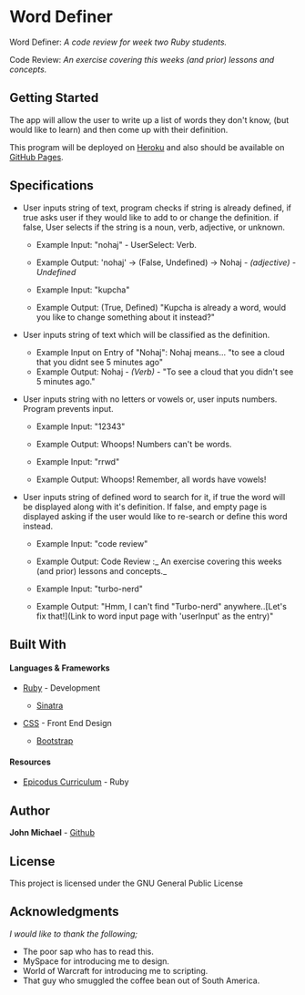 # Word Definer

Word Definer: _A code review for week two Ruby students._


Code Review:  _An exercise covering this weeks (and prior) lessons and concepts._

## Getting Started

The app will allow the user to write up a list of words they don't know, (but would like to learn) and then come up with their definition.

This program will be deployed on [Heroku](https://placeholder) and also should be available on [GitHub Pages](https://placeholder).


## Specifications

- User inputs string of text, program checks if string is already defined, if true asks user if they would like to add to or change the definition. if false, User selects if the string is a noun, verb, adjective, or unknown.

  - Example Input: "nohaj" - UserSelect: Verb.
  - Example Output: 'nohaj' -> (False, Undefined) -> Nohaj - _(adjective)_ - _Undefined_

  - Example Input: "kupcha"
  - Example Output: (True, Defined) "Kupcha is already a word, would you like to change something about it instead?"


- User inputs string of text which will be classified as the definition.

  - Example Input on Entry of "Nohaj": Nohaj means... "to see a cloud that you didnt see 5 minutes ago"
  - Example Output: Nohaj - _(Verb)_ - "To see a cloud that you didn't see 5 minutes ago."


- User inputs string with no letters or vowels or, user inputs numbers. Program prevents input.

  - Example Input: "12343"
  - Example Output: Whoops! Numbers can't be words.

  - Example Input: "rrwd"
  - Example Output: Whoops! Remember, all words have vowels!


- User inputs string of defined word to search for it, if true the word will be displayed along with it's definition. If false, and empty page is displayed asking if the user would like to re-search or define this word instead.

  - Example Input: "code review"
  - Example Output: Code Review :_ An exercise covering this weeks (and prior) lessons and concepts._

  - Example Input: "turbo-nerd"
  - Example Output: "Hmm, I can't find "Turbo-nerd" anywhere..[Let's fix that!](Link to word input page with 'userInput' as the entry)"


## Built With
#### Languages & Frameworks

- [Ruby](https://placeholder) - Development
    - [Sinatra](https://placeholder)


- [CSS](https://placeholder) - Front End Design
  - [Bootstrap](https://placeholder)

#### Resources

- [Epicodus Curriculum](https://www.learnhowtoprogram.com/courses) - Ruby


## Author

 **John Michael** - [Github](https://github.com/Johnmichael/)


## License

This project is licensed under the GNU General Public License

## Acknowledgments

_I would like to thank the following;_

- The poor sap who has to read this.
- MySpace for introducing me to design.
- World of Warcraft for introducing me to scripting.
- That guy who smuggled the coffee bean out of South America.
